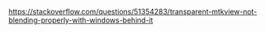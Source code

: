 

https://stackoverflow.com/questions/51354283/transparent-mtkview-not-blending-properly-with-windows-behind-it
